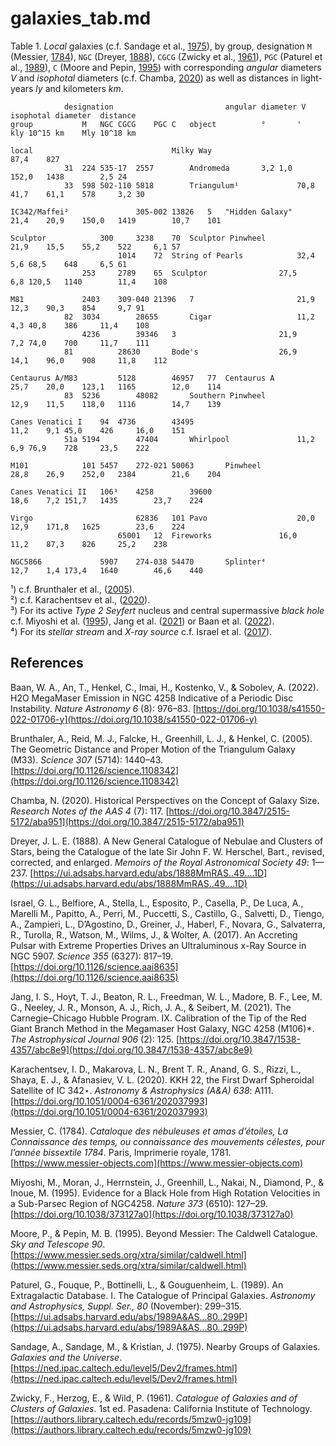 # galaxies_tab.md

Table 1. *Local* galaxies (c.f. Sandage et al., [1975](https://ned.ipac.caltech.edu/level5/Dev2/frames.html)), by group, designation `M` (Messier, [1784](https://www.messier-objects.com)), `NGC` (Dreyer, [1888](https://ui.adsabs.harvard.edu/abs/1888MmRAS..49....1D)), `CGCG` (Zwicky et al., [1961](https://authors.library.caltech.edu/records/5mzw0-jg109)), `PGC` (Paturel et al., [1989](https://ui.adsabs.harvard.edu/abs/1989A&AS...80..299P)), `C` (Moore and Pepin, [1995](https://www.messier.seds.org/xtra/similar/caldwell.html)) with corresponding *angular* diameters $V$ and *isophotal* diameters (c.f. Chamba, [2020](https://doi.org/10.3847/2515-5172/aba951)) as well as distances in light-years $ly$ and kilometers $km$.
~~~					
			designation							angular diameter V		isophotal diameter	distance	
group			M	NGC	CGCG	PGC	C	object			°		'		kly	10^15 km	Mly	10^18 km

local								Milky Way						87,4	827		
			31	224	535-17	2557		Andromeda		3,2	1,0			152,0	1438		2,5	24
			33	598	502-110	5818		Triangulum¹				70,8	41,7	61,1	578		3,2	30

IC342/Maffei²				305-002	13826	5	"Hidden Galaxy"				21,4	20,9	150,0	1419		10,7	101

Sculptor			300		3238	70	Sculptor Pinwheel			21,9	15,5	55,2	522		6,1	57
						1014	72	String of Pearls			32,4	5,6	68,5	648		6,5	61
				253		2789	65	Sculptor				27,5	6,8	120,5	1140		11,4	108

M81				2403	309-040	21396	7						21,9	12,3	90,3	854		9,7	91
			82	3034		28655		Cigar					11,2	4,3	40,8	386		11,4	108
				4236		39346	3						21,9	7,2	74,0	700		11,7	111
			81			28630		Bode's					26,9	14,1	96,0	908		11,8	112

Centaurus A/M83			5128		46957	77	Centaurus A				25,7	20,0	123,1	1165		12,0	114
			83	5236		48082		Southern Pinwheel			12,9	11,5	118,0	1116		14,7	139

Canes Venatici I	94	4736		43495							11,2	9,1	45,0	426		16,0	151
			51a	5194		47404		Whirlpool				11,2	6,9	76,9	728		23,5	222

M101			101	5457	272-021	50063		Pinwheel				28,8	26,9	252,0	2384		21,6	204

Canes Venatici II	106³	4258		39600							18,6	7,2	151,7	1435		23,7	224

Virgo						62836	101	Pavo					20,0	12,9	171,8	1625		23,6	224
						65001	12	Fireworks				16,0	11,2	87,3	826		25,2	238

NGC5866				5907	274-038	54470		Splinter⁴				12,7	1,4	173,4	1640		46,6	440
~~~
¹) c.f. Brunthaler et al., ([2005](https://doi.org/10.1126/science.1108342)).  
²) c.f. Karachentsev et al., ([2020](https://doi.org/10.1051/0004-6361/202037993)).  
³) For its active *Type 2 Seyfert* nucleus and central supermassive *black hole* c.f. Miyoshi et al. ([1995](https://doi.org/10.1038/373127a0)), Jang et al. ([2021](https://doi.org/10.3847/1538-4357/abc8e9)) or Baan et al. ([2022](https://doi.org/10.1038/s41550-022-01706-y)).  
⁴) For its *stellar stream* and *X-ray source* c.f. Israel et al. ([2017](https://doi.org/10.1126/science.aai8635)).  


## References

Baan, W. A., An, T., Henkel, C., Imai, H., Kostenko, V., & Sobolev, A. (2022). H2O MegaMaser Emission in NGC 4258 Indicative of a Periodic Disc Instability. *Nature Astronomy 6* (8): 976–83. [https://doi.org/10.1038/s41550-022-01706-y](https://doi.org/10.1038/s41550-022-01706-y)

Brunthaler, A., Reid, M. J., Falcke, H., Greenhill, L. J., & Henkel, C. (2005). The Geometric Distance and Proper Motion of the Triangulum Galaxy (M33). *Science 307* (5714): 1440–43. [https://doi.org/10.1126/science.1108342](https://doi.org/10.1126/science.1108342)

Chamba, N. (2020). Historical Perspectives on the Concept of Galaxy Size. *Research Notes of the AAS 4* (7): 117. [https://doi.org/10.3847/2515-5172/aba951](https://doi.org/10.3847/2515-5172/aba951)

Dreyer, J. L. E. (1888). A New General Catalogue of Nebulae and Clusters of Stars, being the Catalogue of the late Sir John F. W. Herschel, Bart., revised, corrected, and enlarged. *Memoirs of the Royal Astronomical Society 49*: 1—237. [https://ui.adsabs.harvard.edu/abs/1888MmRAS..49....1D](https://ui.adsabs.harvard.edu/abs/1888MmRAS..49....1D)

Israel, G. L., Belfiore, A., Stella, L., Esposito, P., Casella, P., De Luca, A., Marelli M., Papitto, A., Perri, M., Puccetti, S., Castillo, G., Salvetti, D., Tiengo, A., Zampieri, L., D’Agostino, D., Greiner, J., Haberl, F., Novara, G., Salvaterra, R., Turolla, R., Watson, M., Wilms, J., & Wolter, A. (2017). An Accreting Pulsar with Extreme Properties Drives an Ultraluminous x-Ray Source in NGC 5907. *Science 355* (6327): 817–19. [https://doi.org/10.1126/science.aai8635](https://doi.org/10.1126/science.aai8635)

Jang, I. S., Hoyt, T. J., Beaton, R. L., Freedman, W. L., Madore, B. F., Lee, M. G., Neeley, J. R., Monson, A. J., Rich, J. A., & Seibert, M. (2021). The Carnegie–Chicago Hubble Program. IX. Calibration of the Tip of the Red Giant Branch Method in the Megamaser Host Galaxy, NGC 4258 (M106)*. *The Astrophysical Journal 906* (2): 125. [https://doi.org/10.3847/1538-4357/abc8e9](https://doi.org/10.3847/1538-4357/abc8e9)

Karachentsev, I. D., Makarova, L. N., Brent T. R., Anand, G. S., Rizzi, L., Shaya, E. J., & Afanasiev, V. L. (2020). KKH 22, the First Dwarf Spheroidal Satellite of IC 342⋆. *Astronomy & Astrophysics (A&A) 638*: A111. [https://doi.org/10.1051/0004-6361/202037993](https://doi.org/10.1051/0004-6361/202037993)

Messier, C. (1784). *Cataloque des nébuleuses et amas d’étoiles, La Connaissance des temps, ou connaissance des mouvements célestes, pour l’année bissextile 1784*. Paris, Imprimerie royale, 1781. [https://www.messier-objects.com](https://www.messier-objects.com)

Miyoshi, M., Moran, J., Herrnstein, J., Greenhill, L., Nakai, N., Diamond, P., & Inoue, M. (1995). Evidence for a Black Hole from High Rotation Velocities in a Sub-Parsec Region of NGC4258. *Nature 373* (6510): 127–29. [https://doi.org/10.1038/373127a0](https://doi.org/10.1038/373127a0)

Moore, P., & Pepin, M. B. (1995). Beyond Messier: The Caldwell Catalogue. *Sky and Telescope 90*. [https://www.messier.seds.org/xtra/similar/caldwell.html](https://www.messier.seds.org/xtra/similar/caldwell.html)

Paturel, G., Fouque, P., Bottinelli, L., & Gouguenheim, L. (1989). An Extragalactic Database. I. The Catalogue of Principal Galaxies. *Astronomy and Astrophysics, Suppl. Ser., 80* (November): 299–315. [https://ui.adsabs.harvard.edu/abs/1989A&AS...80..299P](https://ui.adsabs.harvard.edu/abs/1989A&AS...80..299P)

Sandage, A., Sandage, M., & Kristian, J. (1975). Nearby Groups of Galaxies. *Galaxies and the Universe*. [https://ned.ipac.caltech.edu/level5/Dev2/frames.html](https://ned.ipac.caltech.edu/level5/Dev2/frames.html)

Zwicky, F., Herzog, E., & Wild, P. (1961). *Catalogue of Galaxies and of Clusters of Galaxies*. 1st ed. Pasadena: California Institute of Technology. [https://authors.library.caltech.edu/records/5mzw0-jg109](https://authors.library.caltech.edu/records/5mzw0-jg109) 

